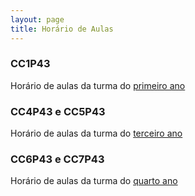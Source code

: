 ```yaml
---
layout: page
title: Horário de Aulas
---
```



### CC1P43

Horário de aulas da turma do <a href="/docs/1_sem_2022_1.pdf" target="_blank">primeiro ano</a>

### CC4P43 e CC5P43

Horário de aulas da turma do <a href="/docs/4_5_sem_2022_1.pdf" target="_blank">terceiro ano</a>

### CC6P43 e CC7P43

Horário de aulas da turma do <a href="/docs/6_7_sem_2022_1.pdf" target="_blank">quarto ano</a>
